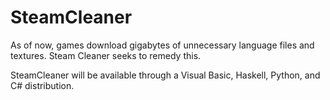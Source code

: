 # SteamCleaner
As of now, games download gigabytes of unnecessary language files and textures. Steam Cleaner seeks to remedy this.

SteamCleaner will be available through a Visual Basic, Haskell, Python, and C# distribution.

